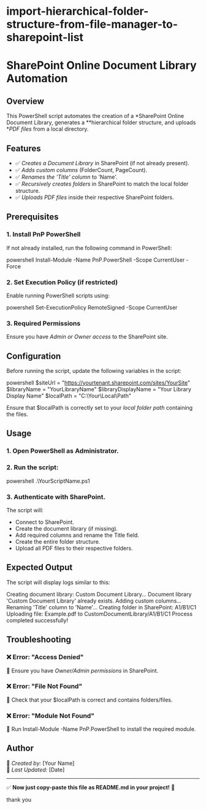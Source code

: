 # import-hierarchical-folder-structure-from-file-manager-to-sharepoint-list

# SharePoint Online Document Library Automation

## Overview

This PowerShell script automates the creation of a *SharePoint Online Document Library, generates a **hierarchical folder structure, and uploads **PDF files* from a local directory.

## Features

- ✅ *Creates a Document Library* in SharePoint (if not already present).
- ✅ *Adds custom columns* (FolderCount, PageCount).
- ✅ *Renames the 'Title' column* to 'Name'.
- ✅ *Recursively creates folders* in SharePoint to match the local folder structure.
- ✅ *Uploads PDF files* inside their respective SharePoint folders.

## Prerequisites

### 1. Install PnP PowerShell

If not already installed, run the following command in PowerShell:

powershell
Install-Module -Name PnP.PowerShell -Scope CurrentUser -Force


### 2. Set Execution Policy (if restricted)

Enable running PowerShell scripts using:

powershell
Set-ExecutionPolicy RemoteSigned -Scope CurrentUser


### 3. Required Permissions

Ensure you have *Admin or Owner access* to the SharePoint site.

## Configuration

Before running the script, update the following variables in the script:

powershell
$siteUrl = "https://yourtenant.sharepoint.com/sites/YourSite"
$libraryName = "YourLibraryName"
$libraryDisplayName = "Your Library Display Name"
$localPath = "C:\Your\Local\Path"


Ensure that $localPath is correctly set to your *local folder path* containing the files.

## Usage

### 1. Open PowerShell as Administrator.

### 2. Run the script:

powershell
.\YourScriptName.ps1


### 3. Authenticate with SharePoint.

The script will:

- Connect to SharePoint.
- Create the document library (if missing).
- Add required columns and rename the Title field.
- Create the entire folder structure.
- Upload all PDF files to their respective folders.

## Expected Output

The script will display logs similar to this:


Creating document library: Custom Document Library...
Document library 'Custom Document Library' already exists.
Adding custom columns...
Renaming 'Title' column to 'Name'...
Creating folder in SharePoint: A1/B1/C1
Uploading file: Example.pdf to CustomDocumentLibrary/A1/B1/C1
Process completed successfully!


## Troubleshooting

### ❌ Error: "Access Denied"

🔹 Ensure you have *Owner/Admin permissions* in SharePoint.

### ❌ Error: "File Not Found"

🔹 Check that your $localPath is correct and contains folders/files.

### ❌ Error: "Module Not Found"

🔹 Run Install-Module -Name PnP.PowerShell to install the required module.

## Author

📌 *Created by:* [Your Name]\
📌 *Last Updated:* [Date]

---

✅ **Now just copy-paste this file as ****README.md**** in your project!** 🚀

thank you
